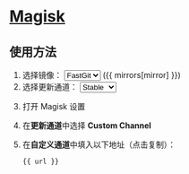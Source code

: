 # [Magisk](https://github.com/topjohnwu/Magisk)

<script>
export default {
  data: () => ({
    mirrors: {
      fastgit: 'https://fastgit.org/'
    },
    mirror: 'fastgit',
    channel: 'stable',
  }),
  computed: {
    url() {
      if (typeof window === 'undefined') return

      const url = new URL(location)
      url.pathname = '/api/magisk'
      url.searchParams.set('mirror', this.mirror)
      url.searchParams.set('channel', this.channel)
      return url.toString()
    }
  },
  methods: {
    copy() {
      navigator.clipboard.writeText(this.url).then(() => alert('复制成功！'))
    }
  }
}
</script>

## 使用方法

1. <label>
   选择镜像：
     <select v-model="mirror">
       <option value="fastgit">FastGit</option>
     </select>
   </label> (<a :href="mirrors[mirror]">{{ mirrors[mirror] }}</a>)
2. <label>
   选择更新通道：
     <select v-model="channel">
       <option value="stable">Stable</option>
       <option value="beta">Beta</option>
       <option value="canary">Canary</option>
     </select>
   </label>
3. 打开 Magisk 设置
4. 在**更新通道**中选择 **Custom Channel**
5. 在**自定义通道**中填入以下地址（点击复制）：

   <span>
     <code @click="copy">{{ url }}</code>
   </span>

